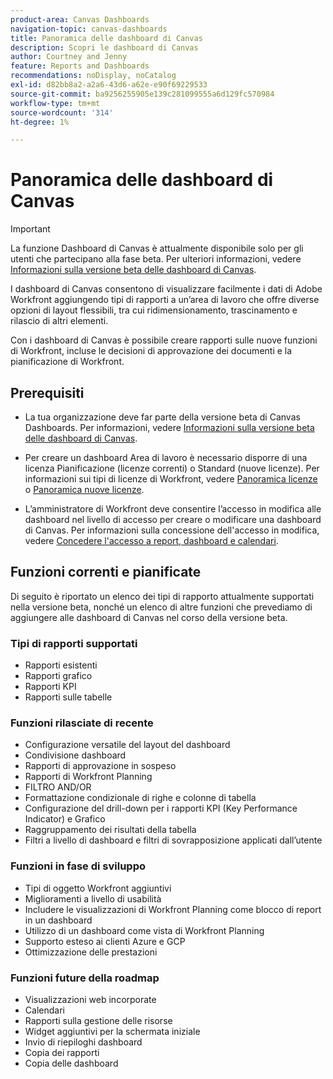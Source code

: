 ```yaml
---
product-area: Canvas Dashboards
navigation-topic: canvas-dashboards
title: Panoramica delle dashboard di Canvas
description: Scopri le dashboard di Canvas
author: Courtney and Jenny
feature: Reports and Dashboards
recommendations: noDisplay, noCatalog
exl-id: d82bb8a2-a2a6-43d6-a62e-e90f69229533
source-git-commit: ba9256255905e139c281099555a6d129fc570984
workflow-type: tm+mt
source-wordcount: '314'
ht-degree: 1%

---
```


# Panoramica delle dashboard di Canvas

>[!IMPORTANT]
>
>La funzione Dashboard di Canvas è attualmente disponibile solo per gli utenti che partecipano alla fase beta. Per ulteriori informazioni, vedere [Informazioni sulla versione beta delle dashboard di Canvas](/help/quicksilver/product-announcements/betas/canvas-dashboards-beta/canvas-dashboards-beta-information.md).

I dashboard di Canvas consentono di visualizzare facilmente i dati di Adobe Workfront aggiungendo tipi di rapporti a un’area di lavoro che offre diverse opzioni di layout flessibili, tra cui ridimensionamento, trascinamento e rilascio di altri elementi.

Con i dashboard di Canvas è possibile creare rapporti sulle nuove funzioni di Workfront, incluse le decisioni di approvazione dei documenti e la pianificazione di Workfront.


## Prerequisiti

* La tua organizzazione deve far parte della versione beta di Canvas Dashboards. Per informazioni, vedere [Informazioni sulla versione beta delle dashboard di Canvas](/help/quicksilver/product-announcements/betas/canvas-dashboards-beta/canvas-dashboards-beta-information.md).

* Per creare un dashboard Area di lavoro è necessario disporre di una licenza Pianificazione (licenze correnti) o Standard (nuove licenze). Per informazioni sui tipi di licenze di Workfront, vedere [Panoramica licenze](/help/quicksilver/administration-and-setup/add-users/access-levels-and-object-permissions/wf-licenses.md) o [Panoramica nuove licenze](/help/quicksilver/administration-and-setup/add-users/how-access-levels-work/licenses-overview.md).

* L’amministratore di Workfront deve consentire l’accesso in modifica alle dashboard nel livello di accesso per creare o modificare una dashboard di Canvas. Per informazioni sulla concessione dell&#39;accesso in modifica, vedere [Concedere l&#39;accesso a report, dashboard e calendari](/help/quicksilver/administration-and-setup/add-users/configure-and-grant-access/grant-access-reports-dashboards-calendars.md).

## Funzioni correnti e pianificate

Di seguito è riportato un elenco dei tipi di rapporto attualmente supportati nella versione beta, nonché un elenco di altre funzioni che prevediamo di aggiungere alle dashboard di Canvas nel corso della versione beta.

### Tipi di rapporti supportati

* Rapporti esistenti
* Rapporti grafico
* Rapporti KPI
* Rapporti sulle tabelle

### Funzioni rilasciate di recente

* Configurazione versatile del layout del dashboard
* Condivisione dashboard
* Rapporti di approvazione in sospeso
* Rapporti di Workfront Planning
* FILTRO AND/OR
* Formattazione condizionale di righe e colonne di tabella
* Configurazione del drill-down per i rapporti KPI (Key Performance Indicator) e Grafico
* Raggruppamento dei risultati della tabella
* Filtri a livello di dashboard e filtri di sovrapposizione applicati dall’utente


### Funzioni in fase di sviluppo

* Tipi di oggetto Workfront aggiuntivi
* Miglioramenti a livello di usabilità
* Includere le visualizzazioni di Workfront Planning come blocco di report in un dashboard
* Utilizzo di un dashboard come vista di Workfront Planning
* Supporto esteso ai clienti Azure e GCP
* Ottimizzazione delle prestazioni

### Funzioni future della roadmap

* Visualizzazioni web incorporate
* Calendari
* Rapporti sulla gestione delle risorse
* Widget aggiuntivi per la schermata iniziale
* Invio di riepiloghi dashboard
* Copia dei rapporti
* Copia delle dashboard


